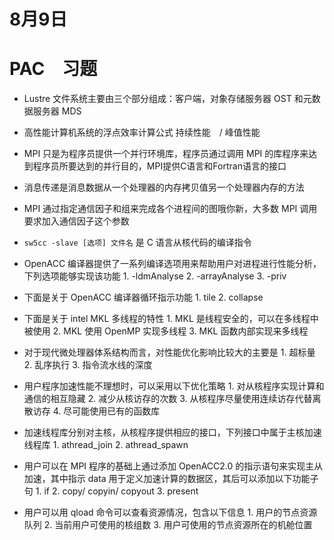 # 8月9日

# PAC　习题

* Lustre 文件系统主要由三个部分组成：客户端，对象存储服务器 OST 和元数据服务器 MDS
* 高性能计算机系统的浮点效率计算公式
      持续性能　/ 峰值性能

* MPI 只是为程序员提供一个并行环境库，程序员通过调用 MPI 的库程序来达到程序员所要达到的并行目的，MPI提供C语言和Fortran语言的接口
* 消息传递是消息数据从一个处理器的内存拷贝值另一个处理器内存的方法
* MPI 通过指定通信因子和组来完成各个进程间的图哦你新，大多数 MPI 调用要求加入通信因子这个参数
* `sw5cc -slave [选项] 文件名` 是 C 语言从核代码的编译指令
* OpenACC 编译器提供了一系列编译选项用来帮助用户对进程进行性能分析，下列选项能够实现该功能
      1. -ldmAnalyse
      2. -arrayAnalyse
      3. -priv
* 下面是关于 OpenACC 编译器循环指示功能
      1. tile
      2. collapse

* 下面是关于 intel MKL 多线程的特性
      1. MKL 是线程安全的，可以在多线程中被使用
      2. MKL 使用 OpenMP 实现多线程
      3. MKL 函数内部实现来多线程

* 对于现代微处理器体系结构而言，对性能优化影响比较大的主要是
      1. 超标量
      2. 乱序执行
      3. 指令流水线的深度

* 用户程序加速性能不理想时，可以采用以下优化策略
      1. 对从核程序实现计算和通信的相互隐藏
      2. 减少从核访存的次数
      3. 从核程序尽量使用连续访存代替离散访存
      4. 尽可能使用已有的函数库

* 加速线程库分别对主核，从核程序提供相应的接口，下列接口中属于主核加速线程库
      1. athread_join
      2. athread_spawn

* 用户可以在 MPI 程序的基础上通过添加 OpenACC2.0 的指示语句来实现主从加速，其中指示 data 用于定义加速计算的数据区，其后可以添加以下功能子句
      1. if
      2. copy/ copyin/ copyout
      3. present

* 用户可以用 qload 命令可以查看资源情况，包含以下信息
      1. 用户的节点资源队列
      2. 当前用户可使用的核组数
      3. 用户可使用的节点资源所在的机舱位置

